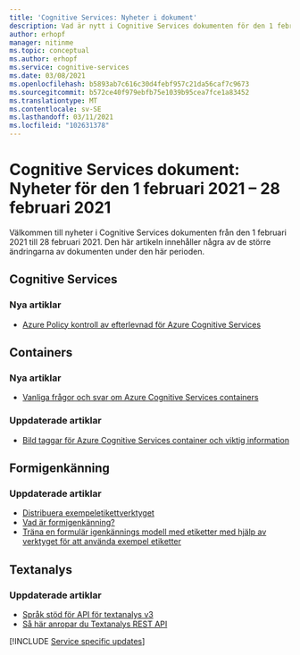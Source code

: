 ```yaml
---
title: 'Cognitive Services: Nyheter i dokument'
description: Vad är nytt i Cognitive Services dokumenten för den 1 februari 2020 – 28 februari 2020.
author: erhopf
manager: nitinme
ms.topic: conceptual
ms.author: erhopf
ms.service: cognitive-services
ms.date: 03/08/2021
ms.openlocfilehash: b5893ab7c616c30d4febf957c21da56caf7c9673
ms.sourcegitcommit: b572ce40f979ebfb75e1039b95cea7fce1a83452
ms.translationtype: MT
ms.contentlocale: sv-SE
ms.lasthandoff: 03/11/2021
ms.locfileid: "102631378"
---
```

# <a name="cognitive-services-docs-whats-new-for-february-1-2021---february-28-2021"></a>Cognitive Services dokument: Nyheter för den 1 februari 2021 – 28 februari 2021

Välkommen till nyheter i Cognitive Services dokumenten från den 1 februari 2021 till 28 februari 2021. Den här artikeln innehåller några av de större ändringarna av dokumenten under den här perioden.

## <a name="cognitive-services"></a>Cognitive Services

### <a name="new-articles"></a>Nya artiklar

- [Azure Policy kontroll av efterlevnad för Azure Cognitive Services](security-controls-policy.md)

## <a name="containers"></a>Containers

### <a name="new-articles"></a>Nya artiklar

- [Vanliga frågor och svar om Azure Cognitive Services containers](/azure/cognitive-services/containers/container-faq)

### <a name="updated-articles"></a>Uppdaterade artiklar

- [Bild taggar för Azure Cognitive Services container och viktig information](/azure/cognitive-services/containers/container-image-tags)

## <a name="form-recognizer"></a>Formigenkänning

### <a name="updated-articles"></a>Uppdaterade artiklar

- [Distribuera exempeletikettverktyget](/azure/cognitive-services/form-recognizer/deploy-label-tool)
- [Vad är formigenkänning?](/azure/cognitive-services/form-recognizer/overview)
- [Träna en formulär igenkännings modell med etiketter med hjälp av verktyget för att använda exempel etiketter](/azure/cognitive-services/form-recognizer/quickstarts/label-tool)

## <a name="text-analytics"></a>Textanalys

### <a name="updated-articles"></a>Uppdaterade artiklar

- [Språk stöd för API för textanalys v3](/azure/cognitive-services/text-analytics/language-support)
- [Så här anropar du Textanalys REST API](/azure/cognitive-services/text-analytics/how-tos/text-analytics-how-to-call-api)

[!INCLUDE [Service specific updates](./includes/service-specific-updates.md)]